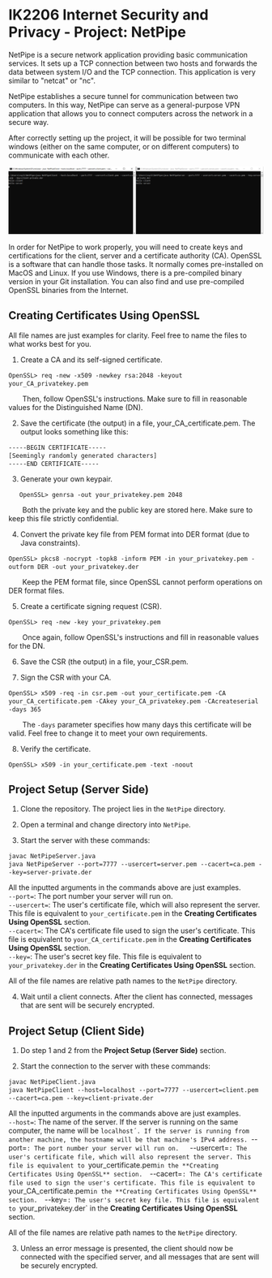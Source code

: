 # IK2206 Internet Security and Privacy - Project: NetPipe
NetPipe is a secure network application providing basic communication services. It sets up a TCP connection between two hosts and forwards the data between system I/O and the TCP connection. This application is very similar to "netcat" or "nc".

NetPipe establishes a secure tunnel for communication between two computers. In this way, NetPipe can serve as a general-purpose VPN application that allows you to connect computers across the network in a secure way.

After correctly setting up the project, it will be possible for two terminal windows (either on the same computer, or on different computers) to communicate with each other.

![alt text](https://github.com/ruireng/ProjectNetPipe/blob/main/Resources/example.png)

In order for NetPipe to work properly, you will need to create keys and certifications for the client, server and a certificate authority (CA). OpenSSL is a software that can handle those tasks. It normally comes pre-installed on MacOS and Linux. If you use Windows, there is a pre-compiled binary version in your Git installation. You can also find and use pre-compiled OpenSSL binaries from the Internet.

## Creating Certificates Using OpenSSL
All file names are just examples for clarity. Feel free to name the files to what works best for you.

1. Create a CA and its self-signed certificate.

```
OpenSSL> req -new -x509 -newkey rsa:2048 -keyout your_CA_privatekey.pem
```

&nbsp;&nbsp;&nbsp;&nbsp;&nbsp;&nbsp;&nbsp;Then, follow OpenSSL's instructions. Make sure to fill in reasonable values for the Distinguished Name (DN).

2. Save the certificate (the output) in a file, your_CA_certificate.pem. The output looks something like this:

```
-----BEGIN CERTIFICATE-----
[Seemingly randomly generated characters]
-----END CERTIFICATE-----
```

3. Generate your own keypair.

```
   OpenSSL> genrsa -out your_privatekey.pem 2048
```

&nbsp;&nbsp;&nbsp;&nbsp;&nbsp;&nbsp;&nbsp;Both the private key and the public key are stored here. Make sure to keep this file strictly confidential.

4. Convert the private key file from PEM format into DER format (due to Java constraints).

```
OpenSSL> pkcs8 -nocrypt -topk8 -inform PEM -in your_privatekey.pem -outform DER -out your_privatekey.der
```

&nbsp;&nbsp;&nbsp;&nbsp;&nbsp;&nbsp;&nbsp;Keep the PEM format file, since OpenSSL cannot perform operations on DER format files.

5. Create a certificate signing request (CSR).

```
OpenSSL> req -new -key your_privatekey.pem
```

&nbsp;&nbsp;&nbsp;&nbsp;&nbsp;&nbsp;&nbsp;Once again, follow OpenSSL's instructions and fill in reasonable values for the DN.

6. Save the CSR (the output) in a file, your_CSR.pem.

7. Sign the CSR with your CA.

```
OpenSSL> x509 -req -in csr.pem -out your_certificate.pem -CA your_CA_certificate.pem -CAkey your_CA_privatekey.pem -CAcreateserial -days 365
```

&nbsp;&nbsp;&nbsp;&nbsp;&nbsp;&nbsp;&nbsp;The ```-days``` parameter specifies how many days this certificate will be valid. Feel free to change it to meet your own requirements.

8. Verify the certificate.

```
OpenSSL> x509 -in your_certificate.pem -text -noout
```

## Project Setup (Server Side)
1. Clone the repository. The project lies in the `NetPipe` directory.

2. Open a terminal and change directory into `NetPipe`.

3. Start the server with these commands:

```
javac NetPipeServer.java
java NetPipeServer --port=7777 --usercert=server.pem --cacert=ca.pem --key=server-private.der
```

All the inputted arguments in the commands above are just examples.  
`--port=`: The port number your server will run on.  
`--usercert=`: The user's certificate file, which will also represent the server. This file is equivalent to `your_certificate.pem` in the **Creating Certificates Using OpenSSL** section.  
`--cacert=`: The CA's certificate file used to sign the user's certificate. This file is equivalent to `your_CA_certificate.pem` in the **Creating Certificates Using OpenSSL** section.  
`--key=`: The user's secret key file. This file is equivalent to `your_privatekey.der` in the **Creating Certificates Using OpenSSL** section.  

All of the file names are relative path names to the `NetPipe` directory.

4. Wait until a client connects. After the client has connected, messages that are sent will be securely encrypted.

## Project Setup (Client Side)
1. Do step 1 and 2 from the **Project Setup (Server Side)** section.

2. Start the connection to the server with these commands:

```
javac NetPipeClient.java
java NetPipeClient --host=localhost --port=7777 --usercert=client.pem --cacert=ca.pem --key=client-private.der
```

All the inputted arguments in the commands above are just examples.  
`--host=`: The name of the server. If the server is running on the same computer, the name will be `localhost´. If the server is running from another machine, the hostname will be that machine's IPv4 address.
`--port=`: The port number your server will run on.  
`--usercert=`: The user's certificate file, which will also represent the server. This file is equivalent to `your_certificate.pem` in the **Creating Certificates Using OpenSSL** section.  
`--cacert=`: The CA's certificate file used to sign the user's certificate. This file is equivalent to `your_CA_certificate.pem` in the **Creating Certificates Using OpenSSL** section.  
`--key=`: The user's secret key file. This file is equivalent to `your_privatekey.der` in the **Creating Certificates Using OpenSSL** section.  

All of the file names are relative path names to the `NetPipe` directory.

3. Unless an error message is presented, the client should now be connected with the specified server, and all messages that are sent will be securely encrypted.
